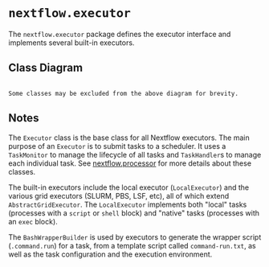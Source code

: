 
# `nextflow.executor`

The `nextflow.executor` package defines the executor interface and implements several built-in executors.

## Class Diagram

```{mermaid} diagrams/nextflow.executor.mmd
```

```{note}
Some classes may be excluded from the above diagram for brevity.
```

## Notes

The `Executor` class is the base class for all Nextflow executors. The main purpose of an `Executor` is to submit tasks to a scheduler. It uses a `TaskMonitor` to manage the lifecycle of all tasks and `TaskHandler`s to manage each individual task. See [nextflow.processor](nextflow.processor.md) for more details about these classes.

The built-in executors include the local executor (`LocalExecutor`) and the various grid executors (SLURM, PBS, LSF, etc), all of which extend `AbstractGridExecutor`. The `LocalExecutor` implements both "local" tasks (processes with a `script` or `shell` block) and "native" tasks (processes with an `exec` block).

The `BashWrapperBuilder` is used by executors to generate the wrapper script (`.command.run`) for a task, from a template script called `command-run.txt`, as well as the task configuration and the execution environment.
